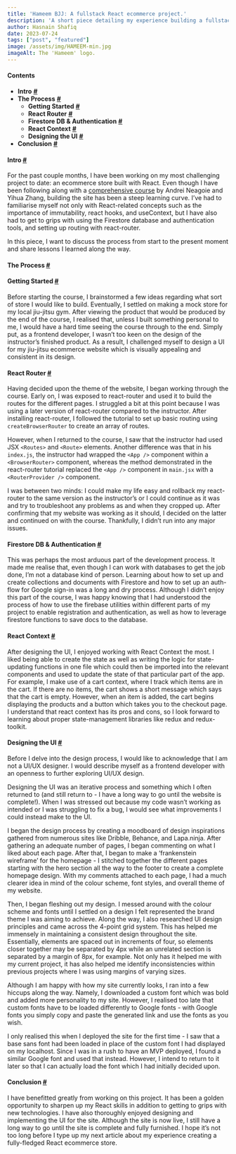 ```yaml
---
title: 'Hameem BJJ: A fullstack React ecommerce project.'
description: 'A short piece detailing my experience building a fullstack React ecommerce website.'
author: Hasnain Shafiq
date: 2023-07-24
tags: ["post", "featured"]
image: /assets/img/HAMEEM-min.jpg
imageAlt: The 'Hameem' logo.
---
```

#### **Contents**

* **Intro** **[\#](#intro)**
* **The Process** **[\#](#the-process)**
  * **Getting Started** **[\#](#getting-started)**
  * **React Router** **[\#](#react-router)**
  * **Firestore DB & Authentication** **[\#](#firestore)**
  * **React Context** **[\#](#react-context)**
  * **Designing the UI** **[\#](#designing-the-UI)**
* **Conclusion** **[\#](#conclusion)**

#### **Intro** <a href="#intro" id="intro"> **\#** </a>

For the past couple months, I have been working on my most challenging project to date: an ecommerce store built with React. Even though I have been following along with a [comprehensive course](https://www.udemy.com/course/complete-react-developer-zero-to-mastery/) by Andrei Neagoie and Yihua Zhang, building the site has been a steep learning curve. I’ve had to familiarise myself not only with React-related concepts such as the importance of immutability, react hooks, and useContext, but I have also had to get to grips with using the Firestore database and authentication tools, and setting up routing with react-router.

In this piece, I want to discuss the process from start to the present moment and share lessons I learned along the way.

#### **The Process** <a href="#the-process" id="the-process"> **\#** </a>

#### **Getting Started** <a href="#getting-started" id="getting-started"> **\#** </a>

Before starting the course, I brainstormed a few ideas regarding what sort of store I would like to build. Eventually, I settled on making a mock store for my local jiu-jitsu gym. After viewing the product that would be produced by the end of the course, I realised that, unless I built something personal to me, I would have a hard time seeing the course through to the end. Simply put, as a frontend developer, I wasn’t too keen on the design of the instructor’s finished product. As a result, I challenged myself to design a UI for my jiu-jitsu ecommerce website which is visually appealing and consistent in its design. 

#### **React Router**  <a href="#react-router" id="react-router"> **\#** </a>

Having decided upon the theme of the website, I began working through the course. Early on, I was exposed to react-router and used it to build the routes for the different pages. I struggled a bit at this point because I was using a later version of react-router compared to the instructor. After installing react-router, I followed the tutorial to set up basic routing using `createBrowserRouter` to create an array of routes.

However, when I returned to the course, I saw that the instructor had used JSX `<Routes>` and `<Route>` elements. Another difference was that in his `index.js`, the instructor had wrapped the `<App />` component within a `<BrowserRouter>` component, whereas the method demonstrated in the react-router tutorial replaced the `<App />` component in `main.jsx` with a `<RouterProvider />` component. 

I was between two minds: I could make my life easy and rollback my react-router to the same version as the instructor’s or I could continue as it was and try to troubleshoot any problems as and when they cropped up. After confirming that my website was working as it should, I decided on the latter and continued on with the course. Thankfully, I didn’t run into any major issues.

#### **Firestore DB & Authentication**  <a href="#firestore" id="firestore"> **\#** </a>

This was perhaps the most arduous part of the development process. It made me realise that, even though I can work with databases to get the job done, I’m not a database kind of person. Learning about how to set up and create collections and documents with Firestore and how to set up an auth-flow for Google sign-in was a long and dry process. Although I didn’t enjoy this part of the course, I was happy knowing that I had understood the process of how to use the firebase utilities within different parts of my project to enable registration and authentication, as well as how to leverage firestore functions to save docs to the database. 

#### **React Context**  <a href="#react-context" id="react-context"> **\#** </a>

After designing the UI, I enjoyed working with React Context the most. I liked being able to create the state as well as writing the logic for state-updating functions in one file which could then be imported into the relevant components and used to update the state of that particular part of the app. For example, I make use of a cart context, where I track which items are in the cart. If there are no items, the cart shows a short message which says that the cart is empty. However, when an item is added, the cart begins displaying the products and a button which takes you to the checkout page. I understand that react context has its pros and cons, so I look forward to learning about proper state-management libraries like redux and redux-toolkit. 

#### **Designing the UI**  <a href="#designing-the-UI" id="designing-the-UI"> **\#** </a>

Before I delve into the design process, I would like to acknowledge that I am not a UI/UX designer. I would describe myself as a frontend developer with an openness to further exploring UI/UX design. 

Designing the UI was an iterative process and something which I often returned to (and still return to - I have a long way to go until the website is complete!). When I was stressed out because my code wasn’t working as intended or I was struggling to fix a bug, I would see what improvements I could instead make to the UI. 

I began the design process by creating a moodboard of design inspirations gathered from numerous sites like Dribble, Behance, and Lapa.ninja. After gathering an adequate number of pages, I began commenting on what I liked about each page. After that, I began to make a ‘frankenstein wireframe’ for the homepage - I stitched together the different pages starting with the hero section all the way to the footer to create a complete homepage design. With my comments attached to each page, I had a much clearer idea in mind of the colour scheme, font styles, and overall theme of my website. 

Then, I began fleshing out my design. I messed around with the colour scheme and fonts until I settled on a design I felt represented the brand theme I was aiming to achieve. Along the way, I also researched UI design principles and came across the 4-point grid system. This has helped me immensely in maintaining a consistent design throughout the site. Essentially, elements are spaced out in increments of four, so elements closer together may be separated by 4px while an unrelated section is separated by a margin of 8px, for example. Not only has it helped me with my current project, it has also helped me identify inconsistencies within previous projects where I was using margins of varying sizes.

Although I am happy with how my site currently looks, I ran into a few hiccups along the way. Namely, I downloaded a custom font which was bold and added more personality to my site. However, I realised too late that custom fonts have to be loaded differently to Google fonts - with Google fonts you simply copy and paste the generated link and use the fonts as you wish. 

I only realised this when I deployed the site for the first time - I saw that a base sans font had been loaded in place of the custom font I had displayed on my localhost. Since I was in a rush to have an MVP deployed, I found a similar Google font and used that instead. However, I intend to return to it later so that I can actually load the font which I had initially decided upon. 

#### **Conclusion** <a href="#conclusion" id="conclusion"> **\#** </a>

I have benefitted greatly from working on this project. It has been a golden opportunity to sharpen up my React skills in addition to getting to grips with new technologies. I have also thoroughly enjoyed designing and implementing the UI for the site. Although the site is now live, I still have a long way to go until the site is complete and fully furnished. I hope it’s not too long before I type up my next article about my experience creating a fully-fledged React ecommerce store. 